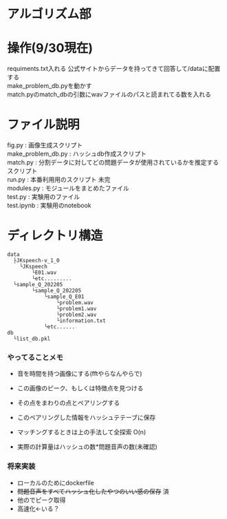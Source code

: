 # アルゴリズム部

# 操作(9/30現在)

requiments.txt入れる
公式サイトからデータを持ってきて回答して/dataに配置する  
make_problem_db.pyを動かす  
match.pyのmatch_dbの引数にwavファイルのパスと読まれてる数を入れる

# ファイル説明
fig.py : 画像生成スクリプト  
make_problem_db.py : ハッシュdb作成スクリプト  
match.py : 分割データに対してどの問題データが使用されているかを推定するスクリプト  
run.py : 本番利用用のスクリプト 未完  
modules.py : モジュールをまとめたファイル  
test.py : 実験用のファイル  
test.ipynb : 実験用のnotebook  

# ディレクトリ構造

```
data  
  ├JKspeech-v_1_0  
    └JKspeech  
        └E01.wav  
        └etc.........  
  └sample_Q_202205  
        └sample_Q_202205  
            └sample_Q_E01  
                └problem.wav  
                └problem1.wav  
                └problem2.wav  
                └information.txt  
            └etc......  
db  
  └list_db.pkl  
```

### やってることメモ

* 音を時間を持つ画像にする(fftやらなんやらで)
* この画像のピーク、もしくは特徴点を見つける
* その点をまわりの点とペアリングする
* このペアリングした情報をハッシュテテーブに保存

* マッチングするときは上の手法して全探索 O(n)
* 実際の計算量はハッシュの数*問題音声の数(未確認)


### 将来実装

* ローカルのためにdockerfile
* ~~問題音声をすべてハッシュ化したやつのいい感の保存~~ 済
* 他のでピーク取得
* 高速化<-いる？
